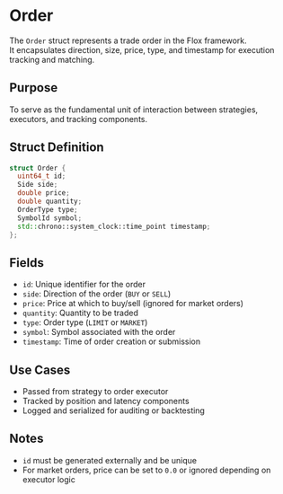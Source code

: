 # Order

The `Order` struct represents a trade order in the Flox framework.  
It encapsulates direction, size, price, type, and timestamp for execution tracking and matching.

## Purpose

To serve as the fundamental unit of interaction between strategies, executors, and tracking components.

## Struct Definition

```cpp
struct Order {
  uint64_t id;
  Side side;
  double price;
  double quantity;
  OrderType type;
  SymbolId symbol;
  std::chrono::system_clock::time_point timestamp;
};
```

## Fields

- `id`: Unique identifier for the order
- `side`: Direction of the order (`BUY` or `SELL`)
- `price`: Price at which to buy/sell (ignored for market orders)
- `quantity`: Quantity to be traded
- `type`: Order type (`LIMIT` or `MARKET`)
- `symbol`: Symbol associated with the order
- `timestamp`: Time of order creation or submission

## Use Cases

- Passed from strategy to order executor
- Tracked by position and latency components
- Logged and serialized for auditing or backtesting

## Notes

- `id` must be generated externally and be unique
- For market orders, price can be set to `0.0` or ignored depending on executor logic